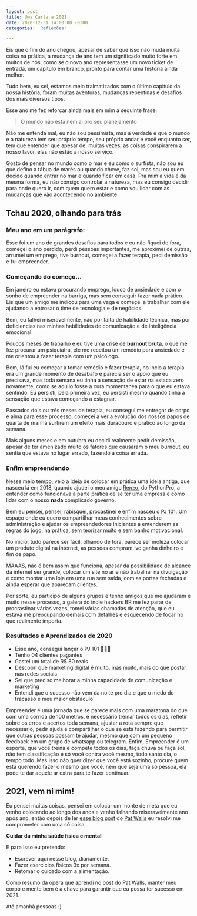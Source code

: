 ```yaml
---
layout: post
title: Uma Carta à 2021
date: 2020-12-31 14:00:00 -0300
categories: 'Reflexões'

---
```

Eis que o fim do ano chegou, apesar de saber que isso não muda muita coisa na prática, a mudança de ano tem um significado muito forte em muitos de nós, como se o novo ano representasse um novo ticket de entrada, um capítulo em branco, pronto para contar uma história ainda melhor.

Tudo bem, eu sei, estamos meio tralmatizados com o último capitulo da nossa história, foram muitas aventuras, mudanças repentinas e desafios dos mais diversos tipos.

Esse ano me fez reforçar ainda mais em mim a sequinte frase:

>
> O mundo não está nem ai pro seu planejamento
>

Não me entenda mal, eu não sou pessimista, mas a verdade é que o mundo e a natureza tem seu próprio tempo, seu próprio andar e você enquanto ser, tem que entender que apesar de, muitas vezes, as coisas conspirarem a nosso favor, elas não estão a nosso serviço.

Gosto de pensar no mundo como o mar e eu como o surfista, não sou eu que defino a tábua de marés ou quando chove, faz sol, mas sou eu quem decido quando entrar no mar e quando ficar em casa.
Pra mim a vida é da mesma forma, eu não consigo controlar a natureza, mas eu consigo decidir para onde quero ir, com quem quero estar e como vou lidar com as mudanças que vão acontecendo no ambiente.

## Tchau 2020, olhando para trás

### Meu ano em um parágrafo:

Esse foi um ano de grandes desafios para todos e eu não fiquei de fora, começei o ano perdido, perdi pessoas importantes, me aproximei de outras, arrumei um emprego, tive burnout, começei a fazer terapia, pedi demissão e fui empreender.

### Começando do começo...
Em janeiro eu estava procurando emprego, louco de ansiedade e com o sonho de empreender na barriga, mas sem conseguir fazer nada prático. Eis que um amigo me indicou para uma vaga e começei a trabalhar com ele ajudando a entrosar o time de tecnologia e de negócios.

Bem, eu falhei miseravelmente, não por falta de habilidade técnica, mas por deficiencias nas minhas habilidades de comunicação e de inteligência emocional.

Poucos meses de trabalho e eu tive uma crise de **burnout bruta**, o que me fez procurar um psiquiatra, ele me receitou um remédio para ansiedade e me orientou a fazer terapia com um psicólogo.

Bem, lá fui eu começar a tomar remédio e fazer terapia, no incio a terapia era um grande momento de desabafo e parecia ser o apoio que eu precisava, mas toda semana eu tinha a sensação de estar na estaca zero novamente, como se aquilo fosse a cura momentanea para o que eu estava sentindo. Eu persisti, pela primeira vez, eu persisti mesmo quando tinha a sensação que estava começando a estagnar.

Passados dois ou três meses de terapia, eu consegui me entregar de corpo e alma para esse processo, começei a ver a evolução dos nossos papos de quarta de manhã surtirem um efeito mais duradouro e prático ao longo da semana.

Mais alguns meses e em outubro eu decidi realmente pedir demissão, apesar de ter amenizado muito os fatores que causaram o meu burnout, eu sentia que estava no lugar errado, fazendo a coisa errada.

### Enfim empreendendo
Nesse meio tempo, veio a ideia de colocar em prática uma ideia antiga, que nasceu lá em 2018, quando ajudei o meu amigo [Renzo](https://www.instagram.com/renzoprobr/), do PythonPro, a entender como funcionava a parte prática de se ter uma empresa e como lidar com o nosso **nada** complicado governo.

Bem eu pensei, pensei, rabisquei, procastinei e enfim nasceu o [PJ 101](https://www.instagram.com/pejota101/). Um espaço onde eu quero compartilhar meus conhecimentos sobre administração e ajudar os empreendedores iniciantes a entenderem as regras do jogo, na prática, sem teorizar muito e sem banho motivacional.

No inicio, tudo parece ser fácil, olhando de fora, parece ser moleza colocar um produto digital na internet, as pessoas compram, vc ganha dinheiro e fim de papo.

MAAAS,
não é bem assim que funciona, apesar da possibilidade de alcance da internet ser grande, colocar um site no ar e não trabalhar na divulgação é como montar uma loja em uma rua sem saída, com as portas fechadas e ainda esperar que aparecam clientes.

Por sorte, eu participo de alguns grupos e tenho amigos que me ajudaram e muito nesse processo, a galera do indie hackers BR me fez parar de procrastinar várias vezes, tomei várias chamadas de atenção, que eu estava me preocupando demais com detalhes e esquecendo de focar no que realmente importa.

### Resultados e Aprendizados de 2020

- Esse ano, consegui lançar o PJ 101  :tada::tada::tada:
- Tenho 04 clientes pagantes
- Gastei um total de R$ 80 reais
- Descobri que marketing digital é muito, mas muito, mais do que postar nas redes sociais
- Sei que preciso melhorar a minha capacidade de comunicação e marketing
- Entendi que o sucesso não vem da noite pro dia e que o medo do fracasso é meu maior obstáculo

Empreender é uma jornada que se parece mais com uma maratona do que com uma corrida de 100 metros, é necessário treinar todos os dias, refletir sobre os erros e acertos toda semana, ajustar a rota sempre que necessário, pedir ajuda e compartilhar o que se está fazendo para permitir que outras pessoas possam te ajudar, mesmo que com um pequeno feedback em um grupo de whatsapp ou telegram.
Enfim, Empreender é um esporte, que você treina e compete todos os dias, faça chuva ou faça sol, não tem classificação é só você contra você mesmo, todo santo dia, o tempo todo. Mas isso não quer dizer que você está sozinho, procure quem está querendo fazer o mesmo que você, nem que seja uma só pessoa, ela pode te dar aquele ar extra para te fazer continuar.

## 2021, vem ni mim!

Eu pensei muitas coisas, pensei em colocar um monte de meta que eu venho colocando ao longo dos anos e venho falhando miseravelmente ano após ano, então depois de ler [esse blog post](https://patwalls.com/2020-i-am-my-own-greatest-obstacle) do [Pat Walls](https://twitter.com/thepatwalls) eu resolvi me comprometer com uma só coisa.

**Cuidar da minha saúde física e mental**

E para isso eu pretendo:
- Escrever aqui nesse blog, diariamente.
- Fazer exercicios físicos 3x por semana.
- Retomar o cuidado com a alimentação.

Como resumo da ópera que aprendi no post do [Pat Walls](https://twitter.com/thepatwalls), manter meu corpo e mente bem é a chave para garantir que eu possa ter sucesso em 2021.

Até amanhã pessoas :)
